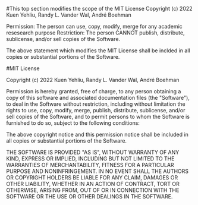 #This top section modifies the scope of the MIT License
Copyright (c) 2022 Kuen Yehliu, Randy L. Vander Wal, André Boehman

Permission: The person can use, copy, modify, merge for any academic resesearch purpose
Restriction: The person CANNOT publish, distribute, sublicense, and/or sell copies of the Software. 

The above statement which modifies the MIT License shall be inclded in all copies or substantial portions of the Software. 


#MIT License

Copyright (c) 2022 Kuen Yehliu, Randy L. Vander Wal, André Boehman

Permission is hereby granted, free of charge, to any person obtaining a copy
of this software and associated documentation files (the "Software"), to deal
in the Software without restriction, including without limitation the rights
to use, copy, modify, merge, publish, distribute, sublicense, and/or sell
copies of the Software, and to permit persons to whom the Software is
furnished to do so, subject to the following conditions:

The above copyright notice and this permission notice shall be included in all
copies or substantial portions of the Software.

THE SOFTWARE IS PROVIDED "AS IS", WITHOUT WARRANTY OF ANY KIND, EXPRESS OR
IMPLIED, INCLUDING BUT NOT LIMITED TO THE WARRANTIES OF MERCHANTABILITY,
FITNESS FOR A PARTICULAR PURPOSE AND NONINFRINGEMENT. IN NO EVENT SHALL THE
AUTHORS OR COPYRIGHT HOLDERS BE LIABLE FOR ANY CLAIM, DAMAGES OR OTHER
LIABILITY, WHETHER IN AN ACTION OF CONTRACT, TORT OR OTHERWISE, ARISING FROM,
OUT OF OR IN CONNECTION WITH THE SOFTWARE OR THE USE OR OTHER DEALINGS IN THE
SOFTWARE.
